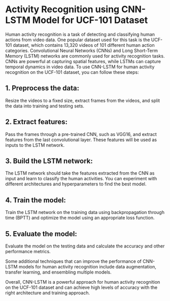 # Activity Recognition using CNN-LSTM Model for UCF-101 Dataset

Human activity recognition is a task of detecting and classifying human actions from video data. One popular dataset used for this task is the UCF-101 dataset, which contains 13,320 videos of 101 different human action categories.
Convolutional Neural Networks (CNNs) and Long Short-Term Memory (LSTM) networks are commonly used for activity recognition tasks. CNNs are powerful at capturing spatial features, while LSTMs can capture temporal dynamics in video data.
To use CNN-LSTM for human activity recognition on the UCF-101 dataset, you can follow these steps:

##          1. Preprocess the data:
Resize the videos to a fixed size, extract frames from the videos, and split the data into training and testing sets.
                      
##          2. Extract features: 
Pass the frames through a pre-trained CNN, such as VGG16, and extract features from the last convolutional layer. These features will be used as inputs to the LSTM network.
                      
##         3. Build the LSTM network: 
The LSTM network should take the features extracted from the CNN as input and learn to classify the human activities. You can experiment with different architectures and hyperparameters to find the best model.
                      
##          4. Train the model:
Train the LSTM network on the training data using backpropagation through time (BPTT) and optimize the model using an appropriate loss function.
                      
##          5. Evaluate the model:
Evaluate the model on the testing data and calculate the accuracy and other performance metrics.

Some additional techniques that can improve the performance of CNN-LSTM models for human activity recognition include data augmentation, transfer learning, and ensembling multiple models.

Overall, CNN-LSTM is a powerful approach for human activity recognition on the UCF-101 dataset and can achieve high levels of accuracy with the right architecture and training approach.
